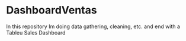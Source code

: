 # DashboardVentas
In this repository Im doing data gathering, cleaning, etc. and end with a Tableu Sales Dashboard
